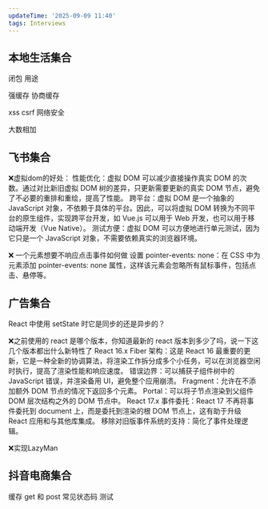```yaml
---
updateTime: '2025-09-09 11:40'
tags: Interviews
---
```


## 本地生活集合

闭包 用途

强缓存 协商缓存

xss csrf 网络安全

大数相加

## 飞书集合

❌虚拟dom的好处：
性能优化：虚拟 DOM 可以减少直接操作真实 DOM 的次数。通过对比新旧虚拟 DOM 树的差异，只更新需要更新的真实 DOM 节点，避免了不必要的重排和重绘，提高了性能。
跨平台：虚拟 DOM 是一个抽象的 JavaScript 对象，不依赖于具体的平台。因此，可以将虚拟 DOM 转换为不同平台的原生组件，实现跨平台开发，如 Vue.js 可以用于 Web 开发，也可以用于移动端开发（Vue Native）。
测试方便：虚拟 DOM 可以方便地进行单元测试，因为它只是一个 JavaScript 对象，不需要依赖真实的浏览器环境。

❌ 一个元素想要不响应点击事件如何做
设置 pointer-events: none：在 CSS 中为元素添加 pointer-events: none 属性，这样该元素会忽略所有鼠标事件，包括点击、悬停等。

## 广告集合

React 中使用 setState 时它是同步的还是异步的？

❌之前使用的 react 是哪个版本，你知道最新的 react 版本到多少了吗，说一下这几个版本都出什么新特性了
React 16.x
Fiber 架构：这是 React 16 最重要的更新，它是一种全新的协调算法，将渲染工作拆分成多个小任务，可以在浏览器空闲时执行，提高了渲染性能和响应速度。
错误边界：可以捕获子组件树中的 JavaScript 错误，并渲染备用 UI，避免整个应用崩溃。
Fragment：允许在不添加额外 DOM 节点的情况下返回多个元素。
Portal：可以将子节点渲染到父组件 DOM 层次结构之外的 DOM 节点中。
React 17.x
事件委托：React 17 不再将事件委托到 document 上，而是委托到渲染的根 DOM 节点上，这有助于升级 React 应用和与其他库集成。
移除对旧版事件系统的支持：简化了事件处理逻辑。

❌实现LazyMan

## 抖音电商集合

缓存
get 和 post
常见状态码
测试
